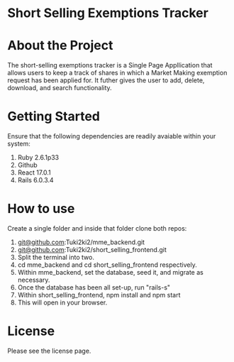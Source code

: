 # Short Selling Exemptions Tracker 

# About the Project 
The short-selling exemptions tracker is a Single Page Appllication that allows users to keep a track of shares in which a Market Making exemption request has been applied for. It futher gives the user to add, delete, download, and search functionality. 


# Getting Started 
Ensure that the following dependencies are readily avaiable within your system: 
1. Ruby 2.6.1p33 
2. Github 
3. React 17.0.1 
4. Rails 6.0.3.4 

# How to use
Create a single folder and inside that folder clone both repos:
1. git@github.com:Tuki2ki2/mme_backend.git 
2. git@github.com:Tuki2ki2/short_selling_frontend.git 
3. Split the terminal into two. 
4. cd mme_backend and cd short_selling_frontend respectively. 
5. Within mme_backend, set the database, seed it, and migrate as necessary. 
6. Once the database has been all set-up, run "rails-s"
7. Within short_selling_frontend, npm install and npm start
8. This will open in your browser. 


# License 
Please see the license page. 
